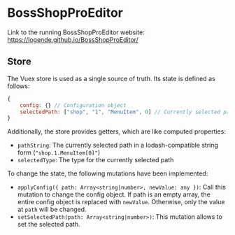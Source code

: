 # BossShopProEditor

Link to the running BossShopProEditor website: https://logende.github.io/BossShopProEditor/

## Store

The Vuex store is used as a single source of truth. Its state is defined as follows:
```javascript
{
    config: {} // Configuration object
    selectedPath: ["shop", "1", "MenuItem", 0] // Currently selected path
}
```

Additionally, the store provides getters, which are like computed properties:
- `pathString`: The currently selected path in a lodash-compatible string form (`"shop.1.MenuItem[0]"`)
- `selectedType`: The type for the currently selected path

To change the state, the following mutations have been implemented:
- `applyConfig({ path: Array<string|number>, newValue: any })`: Call this mutation to change the config object. If path is an empty array, the entire config object is replaced with `newValue`. Otherwise, only the value at `path` will be changed.
- `setSelectedPath(path: Array<string|number>)`: This mutation allows to set the selected path.
